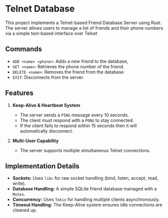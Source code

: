 # Telnet Database
This project implements a Telnet-based Friend Database Server using Rust. The server allows users to manage a list of friends and their phone numbers via a simple text-based interface over Telnet

## Commands
- `ADD <name> <phone>`: Adds a new friend to the database,
- `GET <name>`: Retrieves the phone number of the friend.
- `DELETE <name>`: Removes the friend from the database
- `EXIT`: Disconnects from the server.

## Features
1. **Keep-Alive & Heartbeat System**
    - The server sends a `PING` message every 10 seconds.
    - The client must respond with a `PONG` to stay connected.
    - If the client fails to respond within 15 seconds then it will automatically disconnect.

2. **Multi-User Capability**
    - The server supports multiple simultaneous Telnet connections.


## Implementation Details
- **Sockets:** Uses `libc` for raw socket handling (bind, listen, accept, read, write).
- **Database Handling:** A simple SQLite friend database managed with a `Mutex`.
- **Concurrency:** Uses `Tokio` for handling multiple clients asynchronously.
- **Timeout Handling:** The Keep-Alive system ensures idle connections are cleaned up.


